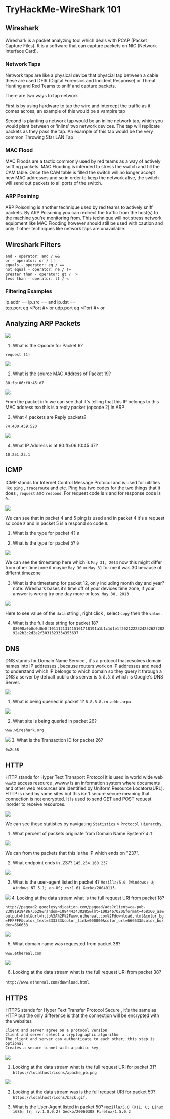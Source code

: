 # TryHackMe-WireShark 101

## Wireshark

Wireshark is a packet analyzing tool which deals with PCAP (Packet Capture Files). It is a software that can capture packets on NIC (Network Interface Card).

### Network Taps 

Network taps are like a physical device that physcial tap between a cable these are used DFIR (Digital Forensics and Incident Response) or Threat Hunting and Red Teams to sniff and capture packets.

There are two ways to tap network 

First is by using hardware to tap the wire and intercept the traffic as it comes across, an example of this would be a vampire tap 

Second is  planting a network tap would be an inline network tap, which you would plant between or 'inline' two network devices. The tap will replicate packets as they pass the tap. An example of this tap would be the very common Throwing Star LAN Tap

### MAC Flood

MAC Floods are a tactic commonly used by red teams as a way of actively sniffing packets. MAC Flooding is intended to stress the switch and fill the CAM table. Once the CAM table is filled the switch will no longer accept new MAC addresses and so in order to keep the network alive, the switch will send out packets to all ports of the switch.

### ARP Posining

ARP Poisoning is another technique used by red teams to actively sniff packets. By ARP Poisoning you can redirect the traffic from the host(s) to the machine you're monitoring from. This technique will not stress network equipment like MAC Flooding however should still be used with caution and only if other techniques like network taps are unavailable.

## Wireshark Filters

```
and - operator: and / &&
or - operator: or / ||
equals - operator: eq / ==
not equal - operator: ne / !=
greater than - operator: gt /  >
less than - operator: lt / <
```

### Filtering Examples

ip.addr == <IP Address>
ip.src == <SRC IP Address> and ip.dst == <DST IP Address> 	
tcp.port eq <Port #> or <Protocol Name>
udp.port eq <Port #> or <Protocol Name>

## Analyzing ARP Packets

<img src="https://imgur.com/hYhfCvm.png"/>

1. What is the Opcode for Packet 6?

`request (1)`

<img src="https://imgur.com/Ky69t8h.png"/>

2. What is the source MAC Address of Packet 19?

`80:fb:06:f0:45:d7`

<img src="https://imgur.com/wJBZEHY.png"/>

From the packet info we can see that it's telling that this IP belongs to this MAC address tso this is a reply packet (opcode 2) in ARP

3. What 4 packets are Reply packets?

`74,400,459,520`

<img src="https://imgur.com/A7kuRnF.png"/>

4. What IP Address is at 80:fb:06:f0:45:d7?

`10.251.23.1`


## ICMP

ICMP stands for Internet Control Message Protocol and is used for uitilties like `ping` , `traceroute` and etc. Ping has two codes for the two things that it does , `request` and `respond`. For request code is `8` and for response code is `0`.


<img src="https://imgur.com/BSg91tr.png"/>

We can see that in packet 4 and 5 ping is used and in packet 4 it's a request so code `8` and in packet 5 is a respond so code `0`.

1. What is the type for packet 4?
`8`

2. What is the type for packet 5?
`0`

<img src="https://imgur.com/MKES7C2.png"/>

We can see the timestamp here which is `May 31, 2013` now this might differ from other timezone it maybe `May 30` or `May 31` for me it was 30 because of differnt timezone

3. What is the timestamp for packet 12, only including month day and year? note: Wireshark bases it’s time off of your devices time zone, if your answer is wrong try one day more or less. 
`May 30, 2013`

<img src="https://imgur.com/oRlxgW3.png"/>

Here to see value of the `data` string , right click , select `copy` then the `value`.

4. What is the full data string for packet 18?
`08090a0b0c0d0e0f101112131415161718191a1b1c1d1e1f202122232425262728292a2b2c2d2e2f3031323334353637`


## DNS

DNS stands for Domain Name Service , it's a protocol that resolves domain names into IP addresses , because routers work on IP addresses and need to understand which IP belongs to which domain so they query it through a DNS a server by defualt public dns server is `8.8.8.8` which is Google's DNS Server.

<img src="https://imgur.com/HKP8mSM.png"/>

1. What is being queried in packet 1?
`8.8.8.8.in-addr.arpa`

<img src="https://imgur.com/Od3OMPu.png"/>

2. What site is being queried in packet 26?

`www.wireshark.org`

<img src="https://imgur.com/NopC8o3.png"/>
3. What is the Transaction ID for packet 26?

`0x2c58`

## HTTP

HTTP stands for Hyper Text Transport Protocol it is used in world wide web `www`to access resource ,wwww is an information system where documents and other web resources are identified by Uniform Resource Locators(URL). HTTP is used by some sites but this isn't secure secure meaning that connection is not encrypted. It is used to send GET and POST request inorder to receive resources.


<img src="https://imgur.com/nKyB094.png"/>

We can see these statistics by navigating `Statistics` > `Protocol Hierarchy`.

1. What percent of packets originate from Domain Name System?
`4.7`

<img src="https://imgur.com/6ZI1Fjl.png"/>

We can from the packets that this is the IP which ends on "237".

2. What endpoint ends in .237?
`145.254.160.237`

<img src="https://imgur.com/A2HXVca.png"/>

3. What is the user-agent listed in packet 4?
`Mozilla/5.0 (Windows; U; Windows NT 5.1; en-US; rv:1.6) Gecko/20040113`.

<img src="https://imgur.com/NHwn5Sq.png"/>
4. Looking at the data stream what is the full request URI from packet 18? 

`http://pagead2.googlesyndication.com/pagead/ads?client=ca-pub-2309191948673629&random=1084443430285&lmt=1082467020&format=468x60_as&output=html&url=http%3A%2F%2Fwww.ethereal.com%2Fdownload.html&color_bg=FFFFFF&color_text=333333&color_link=000000&color_url=666633&color_border=666633`


<img src="https://imgur.com/flJ3ACC.png"/>

5. What domain name was requested from packet 38?

`www.ethereal.com`

<img src="https://imgur.com/xzSU1a7.png"/>

6. Looking at the data stream what is the full request URI from packet 38?

`http://www.ethereal.com/download.html`.


## HTTPS 

HTTPS stands for Hyper Text Transfer Protocol Secure , it's the same as HTTP but the only difference is that the connection will be encrypted with the websites

```
Client and server agree on a protocol version
Client and server select a cryptographic algorithm
The client and server can authenticate to each other; this step is optional
Creates a secure tunnel with a public key
```

<img src="https://imgur.com/zUa2ruy.png"/>

1. Looking at the data stream what is the full request URI for packet 31?
`https://localhost/icons/apache_pb.png`


<img src="https://imgur.com/AGUN6XU.png"/>

2. Looking at the data stream was is the full request URI for packet 50?
`https://localhost/icons/back.gif`.

3. What is the User-Agent listed in packet 50?
`Mozilla/5.0 (X11; U; Linux i686; fr; rv:1.8.0.2) Gecko/20060308 Firefox/1.5.0.2`
